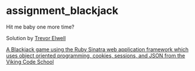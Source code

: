 # assignment_blackjack
Hit me baby one more time?

Solution by [Trevor Elwell](http://trevorelwell.me)

[A Blackjack game using the Ruby Sinatra web application framework which uses object oriented programming, cookies, sessions, and JSON from the Viking Code School](http://www.vikingcodeschool.com)
